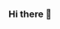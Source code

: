 ### Hi there 👋

<!--
**Drjaickal/Drjaickal** is a ✨ _special_ ✨ repository because its `README.md` (this file) appears on your GitHub profile.

Here are some ideas to get you started:

- 🔭 I’m currently working on weather app and mobile apk devolopement
- 🌱 I’m currently learning mobile apk devolopement
- 👯 I’m looking to collaborate on ...
- 🤔 I’m looking for help with ...
- 💬 Ask me about anything avijitcreation@69@gmail.com
- 📫 How to reach me: 7908408677 
- 😄 Pronouns: ...
- ⚡ Fun fact: ...
-->
